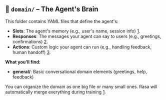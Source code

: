 ## 📂 `domain/` – The Agent's Brain

This folder contains YAML files that define the agent's:
- **Slots**: The agent's memory (e.g., user's name, session info) [1](https://rasa.com/docs/reference/primitives/slots/).
- **Responses**: The messages your agent can say to users (e.g., greetings, confirmations) [2](https://rasa.com/docs/reference/primitives/responses).
- **Actions**: Custom logic your agent can run (e.g., handling feedback, human handoff) [3](https://rasa.com/docs/reference/primitives/custom-actions).

**What you'll find:**
- **general/**: Basic conversational domain elements (greetings, help, feedback)

You can organize the domain as one big file or many small ones. Rasa will automatically merge everything during training [1](https://rasa.com/docs/reference/config/domain).
